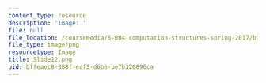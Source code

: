 ```yaml
---
content_type: resource
description: 'Image: '
file: null
file_location: /coursemedia/6-004-computation-structures-spring-2017/bffeaec8388feaf5d6bebe7b326896ca_Slide12.png
file_type: image/png
resourcetype: Image
title: Slide12.png
uid: bffeaec8-388f-eaf5-d6be-be7b326896ca
---
```

